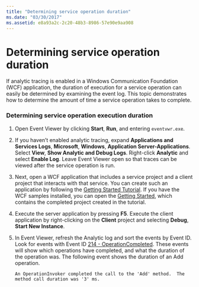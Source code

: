 ```yaml
---
title: "Determining service operation duration"
ms.date: "03/30/2017"
ms.assetid: e8a93a2c-2c20-48b3-8986-57e90e9aa908
---
```

# Determining service operation duration
If analytic tracing is enabled in a Windows Communication Foundation (WCF) application, the duration of execution for a service operation can easily be determined by examining the event log.  This topic demonstrates how to determine the amount of time a service operation takes to complete.  
  
### Determining service operation execution duration  
  
1. Open Event Viewer by clicking **Start**, **Run**, and entering `eventvwr.exe`.  
  
2. If you haven’t enabled analytic tracing, expand **Applications and Services Logs**, **Microsoft**, **Windows**, **Application Server-Applications**. Select **View**, **Show Analytic and Debug Logs**. Right-click **Analytic** and select **Enable Log**. Leave Event Viewer open so that traces can be viewed after the service operation is run.  
  
3. Next, open a WCF application that includes a service project and a client project that interacts with that service.  You can create such an application by following the [Getting Started Tutorial](../../../../../docs/framework/wcf/getting-started-tutorial.md).  If you have the WCF samples installed, you can open the [Getting Started](../../../../../docs/framework/wcf/samples/getting-started-sample.md), which contains the completed project created in the tutorial.  
  
4. Execute the server application by pressing **F5**. Execute the client application by right-clicking on the **Client** project and selecting **Debug**, **Start New Instance**.  
  
5. In Event Viewer, refresh the Analytic log and sort the events by Event ID.  Look for events with Event ID [214 - OperationCompleted](../../../../../docs/framework/wcf/diagnostics/etw/214-operationcompleted.md).  These events will show which operations have completed, and what the duration of the operation was.  The following event shows the duration of an Add operation.  
  
    ```Output  
    An OperationInvoker completed the call to the 'Add' method.  The method call duration was '3' ms.  
    ```
